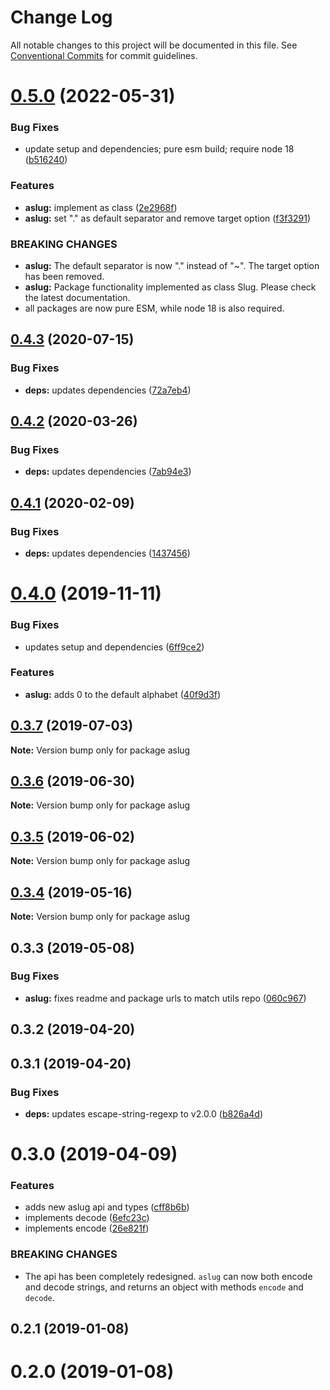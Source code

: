 # Change Log

All notable changes to this project will be documented in this file.
See [Conventional Commits](https://conventionalcommits.org) for commit guidelines.

# [0.5.0](https://github.com/rafamel/utils/compare/aslug@0.4.3...aslug@0.5.0) (2022-05-31)


### Bug Fixes

* update setup and dependencies; pure esm build; require node 18 ([b516240](https://github.com/rafamel/utils/commit/b5162408aa497ab5129eae08b2a708259d5b32c1))


### Features

* **aslug:** implement as class ([2e2968f](https://github.com/rafamel/utils/commit/2e2968f20d4380db86c60c66a1e7fbf30beaf9ea))
* **aslug:** set "." as default separator and remove target option ([f3f3291](https://github.com/rafamel/utils/commit/f3f3291de0ba00dc2166735c72b8ee8925c01c3f))


### BREAKING CHANGES

* **aslug:** The default separator is now "." instead of "~". The target option has been
removed.
* **aslug:** Package functionality implemented as class Slug. Please check the latest
documentation.
* all packages are now pure ESM, while node 18 is also required.





## [0.4.3](https://github.com/rafamel/utils/compare/aslug@0.4.2...aslug@0.4.3) (2020-07-15)


### Bug Fixes

* **deps:** updates dependencies ([72a7eb4](https://github.com/rafamel/utils/commit/72a7eb41a45d939b1c1904ba82447dd31677ff76))





## [0.4.2](https://github.com/rafamel/utils/compare/aslug@0.4.1...aslug@0.4.2) (2020-03-26)


### Bug Fixes

* **deps:** updates dependencies ([7ab94e3](https://github.com/rafamel/utils/commit/7ab94e3ee12c8dac58a4dcd0f7dca8a82742adbe))





## [0.4.1](https://github.com/rafamel/utils/compare/aslug@0.4.0...aslug@0.4.1) (2020-02-09)


### Bug Fixes

* **deps:** updates dependencies ([1437456](https://github.com/rafamel/utils/commit/1437456d0d7a40c55fa89278e3ec4ee1c85eb6ad))





# [0.4.0](https://github.com/rafamel/utils/compare/aslug@0.3.7...aslug@0.4.0) (2019-11-11)


### Bug Fixes

* updates setup and dependencies ([6ff9ce2](https://github.com/rafamel/utils/commit/6ff9ce2651f4d1600467a0a8f909653ed047b9ab))


### Features

* **aslug:** adds 0 to the default alphabet ([40f9d3f](https://github.com/rafamel/utils/commit/40f9d3f747dd9e8ff561164bab46622cdeeacf1c))





## [0.3.7](https://github.com/rafamel/utils/compare/aslug@0.3.6...aslug@0.3.7) (2019-07-03)

**Note:** Version bump only for package aslug





## [0.3.6](https://github.com/rafamel/utils/compare/aslug@0.3.5...aslug@0.3.6) (2019-06-30)

**Note:** Version bump only for package aslug





## [0.3.5](https://github.com/rafamel/utils/compare/aslug@0.3.4...aslug@0.3.5) (2019-06-02)

**Note:** Version bump only for package aslug





## [0.3.4](https://github.com/rafamel/utils/compare/aslug@0.3.3...aslug@0.3.4) (2019-05-16)

**Note:** Version bump only for package aslug


## 0.3.3 (2019-05-08)


### Bug Fixes

* **aslug:** fixes readme and package urls to match utils repo ([060c967](https://github.com/rafamel/utils/commit/060c967))


## 0.3.2 (2019-04-20)


## 0.3.1 (2019-04-20)


### Bug Fixes

* **deps:** updates escape-string-regexp to v2.0.0 ([b826a4d](https://github.com/rafamel/utils/commit/b826a4d))



# 0.3.0 (2019-04-09)


### Features

* adds new aslug api and types ([cff8b6b](https://github.com/rafamel/utils/commit/cff8b6b))
* implements decode ([6efc23c](https://github.com/rafamel/utils/commit/6efc23c))
* implements encode ([26e821f](https://github.com/rafamel/utils/commit/26e821f))


### BREAKING CHANGES

* The api has been completely redesigned. `aslug` can now both encode and decode
strings, and returns an object with methods `encode` and `decode`.



## 0.2.1 (2019-01-08)



# 0.2.0 (2019-01-08)
